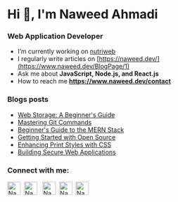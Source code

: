 <h1>Hi 👋, I'm Naweed Ahmadi</h1>
<h3>Web Application Developer</h3>

- I’m currently working on [nutriweb](https://nutriweb.org)
- I regularly write articles on [https://naweed.dev/](https://www.naweed.dev/BlogPage/1)
- Ask me about **JavaScript, Node.js, and React.js**
- How to reach me **https://www.naweed.dev/contact**

### Blogs posts
<!-- BLOG-POST-LIST:START -->
- [Web Storage: A Beginner's Guide](https://www.naweed.dev/blogPost/web-storage-a-beginners-guide)
- [Mastering Git Commands](https://www.naweed.dev/blogPost/mastering-git-commands)
- [Beginner's Guide to the MERN Stack](https://www.naweed.dev/blogPost/beginners-guide-to-the-mern-stack)
- [Getting Started with Open Source](https://www.naweed.dev/blogPost/getting-started-with-open-source)
- [Enhancing Print Styles with CSS](https://www.naweed.dev/blogPost/enhancing-print-styles-with-css)
- [Building Secure Web Applications](https://www.naweed.dev/blogPost/building-secure-web-applications)
<!-- BLOG-POST-LIST:END -->

<h3 align="left">Connect with me:</h3>
<p align="left">
	<a href="https://twitter.com/NaweedWardak" target="blank"><img align="center" src="https://raw.githubusercontent.com/rahuldkjain/github-profile-readme-generator/master/src/images/icons/Social/twitter.svg" alt="NaweedWardak" height="30" /></a>&nbsp;
	<a href="https://www.linkedin.com/in/NaweedAhmadi/" target="blank"><img align="center" src="https://raw.githubusercontent.com/rahuldkjain/github-profile-readme-generator/master/src/images/icons/Social/linked-in-alt.svg" alt="Naweed Ahmadi" height="30" /></a> &nbsp;
	<a href="https://github.com/NaweedAhmadi" target="blank"><img align="center" src="https://raw.githubusercontent.com/rahuldkjain/github-profile-readme-generator/master/src/images/icons/Social/github.svg" alt="Naweed Ahmadi" height="30" /></a>&nbsp;
	<a href="https://www.youtube.com/@naweed-ahmadi" target="blank"><img align="center" src="https://raw.githubusercontent.com/rahuldkjain/github-profile-readme-generator/master/src/images/icons/Social/youtube.svg" alt="Naweed-Ahmadi" height="30" /></a>&nbsp;
  <a href="https://medium.com/@NaweedAhmadi" target="blank"><img align="center" src="https://raw.githubusercontent.com/rahuldkjain/github-profile-readme-generator/master/src/images/icons/Social/medium.svg" alt="NaweedAhmadi" height="30" /></a>&nbsp;
</p>
